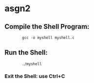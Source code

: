 # asgn2
## Compile the Shell Program: 
            gcc -o myshell myshell.c

## Run the Shell:
            ./myshell

### Exit the Shell:  use Ctrl+C

